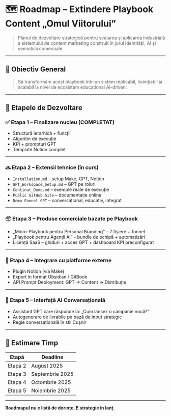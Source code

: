 
# 🗺️ Roadmap – Extindere Playbook Content „Omul Viitorului”

> Planul de dezvoltare strategică pentru scalarea și aplicarea industrială a sistemului de content marketing construit în jurul identității, AI și semioticii comerciale.

---

## 🎯 Obiectiv General

> Să transformăm acest playbook într-un sistem replicabil, licențiabil și scalabil la nivel de ecosistem educațional AI-driven.

---

## 🔄 Etapele de Dezvoltare

### ✅ Etapa 1 – Finalizare nucleu (COMPLETAT)
- Structură ierarhică + funcții
- Algoritm de execuție
- KPI + prompturi GPT
- Template Notion complet

---

### 🔜 Etapa 2 – Extensii tehnice (în curs)
- `Installation.md` – setup Make, GPT, Notion
- `GPT_Workspace_Setup.md` – GPT pe roluri
- `Conținut_Demo.md` – exemple reale de execuție
- `Public GitHub Site` – documentație online
- `Demo Funnel GPT` – conversațional, educativ, integrat

---

### 📦 Etapa 3 – Produse comerciale bazate pe Playbook
- „Micro-Playbook pentru Personal Branding” – 7 fișiere + funnel
- „Playbook pentru Agenții AI” – bundle de echipă + automatizări
- Licență SaaS – ghiduri + acces GPT + dashboard KPI preconfigurat

---

### 🚀 Etapa 4 – Integrare cu platforme externe
- Plugin Notion (via Make)
- Export în format Obsidian / GitBook
- API Prompt Deployment: GPT → Content → Distribuție

---

### 🧠 Etapa 5 – Interfață AI Conversațională
- Assistant GPT care răspunde la: „Cum lansez o campanie nouă?”
- Autogenerare de livrabile pe bază de input strategic
- Regie conversațională în stil Cușnir

---

## 📅 Estimare Timp

| Etapă | Deadline |
|-------|----------|
| Etapa 2 | August 2025 |
| Etapa 3 | Septembrie 2025 |
| Etapa 4 | Octombrie 2025 |
| Etapa 5 | Noiembrie 2025 |

---

**Roadmapul nu e listă de dorințe. E strategie în lanț.**


